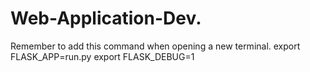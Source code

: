 # Web-Application-Dev.

Remember to add this command when opening a new terminal.
export FLASK_APP=run.py
export FLASK_DEBUG=1